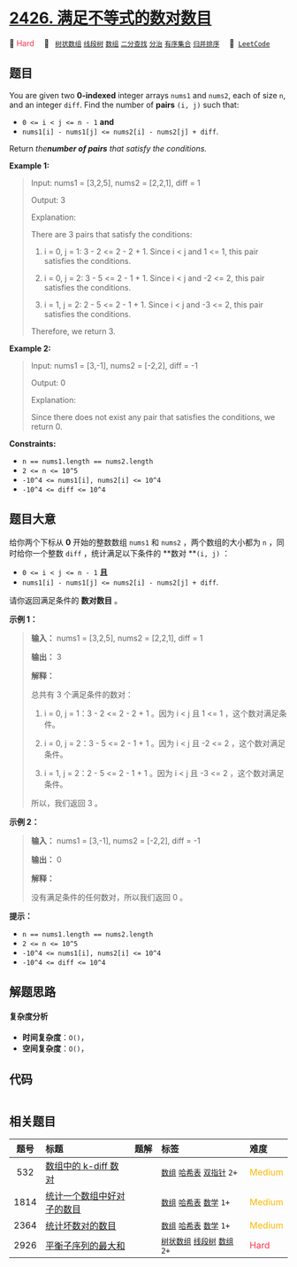 # [2426. 满足不等式的数对数目](https://leetcode.com/problems/number-of-pairs-satisfying-inequality)

🔴 <font color=#ff334b>Hard</font>&emsp; 🔖&ensp; [`树状数组`](/outline/tag/binary-indexed-tree.md) [`线段树`](/outline/tag/segment-tree.md) [`数组`](/outline/tag/array.md) [`二分查找`](/outline/tag/binary-search.md) [`分治`](/outline/tag/divide-and-conquer.md) [`有序集合`](/outline/tag/ordered-set.md) [`归并排序`](/outline/tag/merge-sort.md)&emsp; 🔗&ensp;[`LeetCode`](https://leetcode.com/problems/number-of-pairs-satisfying-inequality)

## 题目

You are given two **0-indexed** integer arrays `nums1` and `nums2`, each of
size `n`, and an integer `diff`. Find the number of **pairs** `(i, j)` such
that:

  * `0 <= i < j <= n - 1` **and**
  * `nums1[i] - nums1[j] <= nums2[i] - nums2[j] + diff`.

Return _the**number of pairs** that satisfy the conditions._



**Example 1:**

> Input: nums1 = [3,2,5], nums2 = [2,2,1], diff = 1
> 
> Output: 3
> 
> Explanation:
> 
> There are 3 pairs that satisfy the conditions:
> 
> 1. i = 0, j = 1: 3 - 2 <= 2 - 2 + 1. Since i < j and 1 <= 1, this pair satisfies the conditions.
> 
> 2. i = 0, j = 2: 3 - 5 <= 2 - 1 + 1. Since i < j and -2 <= 2, this pair satisfies the conditions.
> 
> 3. i = 1, j = 2: 2 - 5 <= 2 - 1 + 1. Since i < j and -3 <= 2, this pair satisfies the conditions.
> 
> Therefore, we return 3.

**Example 2:**

> Input: nums1 = [3,-1], nums2 = [-2,2], diff = -1
> 
> Output: 0
> 
> Explanation:
> 
> Since there does not exist any pair that satisfies the conditions, we return 0.

**Constraints:**

  * `n == nums1.length == nums2.length`
  * `2 <= n <= 10^5`
  * `-10^4 <= nums1[i], nums2[i] <= 10^4`
  * `-10^4 <= diff <= 10^4`


## 题目大意

给你两个下标从 **0**  开始的整数数组 `nums1` 和 `nums2` ，两个数组的大小都为 `n` ，同时给你一个整数 `diff`
，统计满足以下条件的 **数对  **`(i, j)` ：

  * `0 <= i < j <= n - 1` **且**
  * `nums1[i] - nums1[j] <= nums2[i] - nums2[j] + diff`.

请你返回满足条件的 **数对数目**  。



**示例 1：**

> 
> 
> 
> 
> 
> **输入：** nums1 = [3,2,5], nums2 = [2,2,1], diff = 1
> 
> **输出：** 3
> 
> **解释：**
> 
> 总共有 3 个满足条件的数对：
> 
> 1. i = 0, j = 1：3 - 2 <= 2 - 2 + 1 。因为 i < j 且 1 <= 1 ，这个数对满足条件。
> 
> 2. i = 0, j = 2：3 - 5 <= 2 - 1 + 1 。因为 i < j 且 -2 <= 2 ，这个数对满足条件。
> 
> 3. i = 1, j = 2：2 - 5 <= 2 - 1 + 1 。因为 i < j 且 -3 <= 2 ，这个数对满足条件。
> 
> 所以，我们返回 3 。
> 
> 

**示例 2：**

> 
> 
> 
> 
> 
> **输入：** nums1 = [3,-1], nums2 = [-2,2], diff = -1
> 
> **输出：** 0
> 
> **解释：**
> 
> 没有满足条件的任何数对，所以我们返回 0 。
> 
> 



**提示：**

  * `n == nums1.length == nums2.length`
  * `2 <= n <= 10^5`
  * `-10^4 <= nums1[i], nums2[i] <= 10^4`
  * `-10^4 <= diff <= 10^4`


## 解题思路

#### 复杂度分析

- **时间复杂度**：`O()`，
- **空间复杂度**：`O()`，

## 代码

```javascript

```

## 相关题目

<!-- prettier-ignore -->
| 题号 | 标题 | 题解 | 标签 | 难度 |
| :------: | :------ | :------: | :------ | :------ |
| 532 | [数组中的 k-diff 数对](https://leetcode.com/problems/k-diff-pairs-in-an-array) |  |  [`数组`](/outline/tag/array.md) [`哈希表`](/outline/tag/hash-table.md) [`双指针`](/outline/tag/two-pointers.md) `2+` | <font color=#ffb800>Medium</font> |
| 1814 | [统计一个数组中好对子的数目](https://leetcode.com/problems/count-nice-pairs-in-an-array) |  |  [`数组`](/outline/tag/array.md) [`哈希表`](/outline/tag/hash-table.md) [`数学`](/outline/tag/math.md) `1+` | <font color=#ffb800>Medium</font> |
| 2364 | [统计坏数对的数目](https://leetcode.com/problems/count-number-of-bad-pairs) |  |  [`数组`](/outline/tag/array.md) [`哈希表`](/outline/tag/hash-table.md) [`数学`](/outline/tag/math.md) `1+` | <font color=#ffb800>Medium</font> |
| 2926 | [平衡子序列的最大和](https://leetcode.com/problems/maximum-balanced-subsequence-sum) |  |  [`树状数组`](/outline/tag/binary-indexed-tree.md) [`线段树`](/outline/tag/segment-tree.md) [`数组`](/outline/tag/array.md) `2+` | <font color=#ff334b>Hard</font> |

<style>
.blue {
    background-color: #096dd9;
    padding: 0.25rem 0.5rem;
    margin: 0;
    font-size: 0.85em;
    border-radius: 3px;
    color: white;
    font-weight: 500;
}
table th:first-of-type { width: 10%; }
table th:nth-of-type(2) { width: 35%; }
table th:nth-of-type(3) { width: 10%; }
table th:nth-of-type(4) { width: 35%; }
table th:nth-of-type(5) { width: 10%; }
</style>
